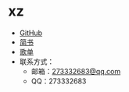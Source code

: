 ﻿# xz

- [GitHub]( https://github.com/Iamfxz)
- [简书]( https://www.jianshu.com/u/7f45e6cfbfe6)
- [歌单]( https://music.163.com/#/playlist?id=2255545627&userid=1477964591)
- 联系方式：
    - 邮箱：273332683@qq.com
    - QQ：273332683
